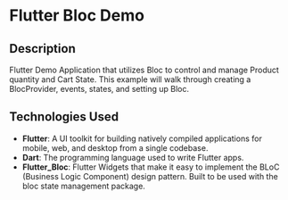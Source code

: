 # Flutter Bloc Demo

## Description
Flutter Demo Application that utilizes Bloc to control and manage Product quantity and Cart State. This example will walk through creating a BlocProvider, events, states, and setting up Bloc.

## Technologies Used
- **Flutter**: A UI toolkit for building natively compiled applications for mobile, web, and desktop from a single codebase.
- **Dart**: The programming language used to write Flutter apps.
- **Flutter_Bloc**: Flutter Widgets that make it easy to implement the BLoC (Business Logic Component) design pattern. Built to be used with the bloc state management package.
